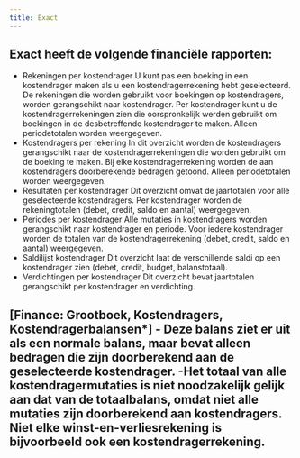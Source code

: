 ```yaml
---
title: Exact
---
```


## Exact heeft de volgende financiële rapporten:
- Rekeningen per kostendrager
   U kunt pas een boeking in een kostendrager maken als u een kostendragerrekening hebt geselecteerd. De rekeningen die worden gebruikt voor boekingen op kostendragers, worden gerangschikt naar kostendrager. Per kostendrager kunt u de kostendragerrekeningen zien die oorspronkelijk werden gebruikt om boekingen in de desbetreffende kostendrager te maken. Alleen periodetotalen worden weergegeven.
- Kostendragers per rekening
   In dit overzicht worden de kostendragers gerangschikt naar de kostendragerrekeningen die worden gebruikt om de boeking te maken. Bij elke kostendragerrekening worden de aan kostendragers doorberekende bedragen getoond. Alleen periodetotalen worden weergegeven.
- Resultaten per kostendrager
   Dit overzicht omvat de jaartotalen voor alle geselecteerde kostendragers. Per kostendrager worden de rekeningtotalen (debet, credit, saldo en aantal) weergegeven.
- Periodes per kostendrager
   Alle mutaties in kostendragers worden gerangschikt naar kostendrager en periode. Voor iedere kostendrager worden de totalen van de kostendragerrekening (debet, credit, saldo en aantal) weergegeven.
- Saldilijst kostendrager
   Dit overzicht laat de verschillende saldi op een kostendrager zien (debet, credit, budget, balanstotaal).
- Verdichtingen per kostendrager
   Dit overzicht bevat jaartotalen gerangschikt per kostendrager en verdichting.
## [Finance: Grootboek, Kostendragers, Kostendragerbalansen*] - Deze balans ziet er uit als een normale balans, maar bevat alleen bedragen die zijn doorberekend aan de geselecteerde kostendrager. -Het totaal van alle kostendragermutaties is niet noodzakelijk gelijk aan dat van de totaalbalans, omdat niet alle mutaties zijn doorberekend aan kostendragers. Niet elke winst-en-verliesrekening is bijvoorbeeld ook een kostendragerrekening.
